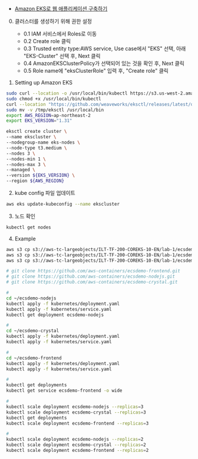 - [Amazon EKS로 웹 애플리케이션 구축하기](https://catalog.us-east-1.prod.workshops.aws/workshops/9c0aa9ab-90a9-44a6-abe1-8dff360ae428/ko-KR)

0. 클러스터를 생성하기 위해 권한 설정

   - 0.1 IAM 서비스에서 Roles로 이동
   - 0.2 Create role 클릭
   - 0.3 Trusted entity type:AWS service, Use case에서 "EKS" 선택, 아래 "EKS-Cluster" 선택 후, Next 클릭
   - 0.4 AmazonEKSClusterPolicy가 선택되어 있는 것을 확인 후, Next 클릭
   - 0.5 Role name에 "eksClusterRole" 입력 후, "Create role" 클릭

1. Setting up Amazon EKS

```bash
sudo curl --location -o /usr/local/bin/kubectl https://s3.us-west-2.amazonaws.com/amazon-eks/1.23.7/2022-06-29/bin/linux/amd64/kubectl
sudo chmod +x /usr/local/bin/kubectl
curl --location "https://github.com/weaveworks/eksctl/releases/latest/download/eksctl_$(uname -s)_amd64.tar.gz" | tar xz -C /tmp
sudo mv -v /tmp/eksctl /usr/local/bin
export AWS_REGION=ap-northeast-2
export EKS_VERSION="1.31"

eksctl create cluster \
--name ekscluster \
--nodegroup-name eks-nodes \
--node-type t3.medium \
--nodes 3 \
--nodes-min 1 \
--nodes-max 3 \
--managed \
--version ${EKS_VERSION} \
--region ${AWS_REGION}

```

2. kube config 파일 업데이트

```bash
aws eks update-kubeconfig --name ekscluster
```

3. 노드 확인

```bash
kubectl get nodes
```

4. Example

```bash
aws s3 cp s3://aws-tc-largeobjects/ILT-TF-200-COREKS-10-EN/lab-1/ecsdemo-crystal/ ~/ecsdemo-crystal/ --recursive
aws s3 cp s3://aws-tc-largeobjects/ILT-TF-200-COREKS-10-EN/lab-1/ecsdemo-frontend/ ~/ecsdemo-frontend/ --recursive
aws s3 cp s3://aws-tc-largeobjects/ILT-TF-200-COREKS-10-EN/lab-1/ecsdemo-nodejs/ ~/ecsdemo-nodejs/ --recursive

# git clone https://github.com/aws-containers/ecsdemo-frontend.git
# git clone https://github.com/aws-containers/ecsdemo-nodejs.git
# git clone https://github.com/aws-containers/ecsdemo-crystal.git

#
cd ~/ecsdemo-nodejs
kubectl apply -f kubernetes/deployment.yaml
kubectl apply -f kubernetes/service.yaml
kubectl get deployment ecsdemo-nodejs

#
cd ~/ecsdemo-crystal
kubectl apply -f kubernetes/deployment.yaml
kubectl apply -f kubernetes/service.yaml

#
cd ~/ecsdemo-frontend
kubectl apply -f kubernetes/deployment.yaml
kubectl apply -f kubernetes/service.yaml

#
kubectl get deployments
kubectl get service ecsdemo-frontend -o wide

#
kubectl scale deployment ecsdemo-nodejs --replicas=3
kubectl scale deployment ecsdemo-crystal --replicas=3
kubectl get deployments
kubectl scale deployment ecsdemo-frontend --replicas=3

#
kubectl scale deployment ecsdemo-nodejs --replicas=2
kubectl scale deployment ecsdemo-crystal --replicas=2
kubectl scale deployment ecsdemo-frontend --replicas=2
```
